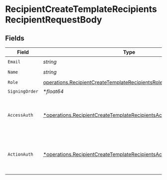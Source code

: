 # RecipientCreateTemplateRecipientsRecipientRequestBody


## Fields

| Field                                                                                                                                                   | Type                                                                                                                                                    | Required                                                                                                                                                | Description                                                                                                                                             |
| ------------------------------------------------------------------------------------------------------------------------------------------------------- | ------------------------------------------------------------------------------------------------------------------------------------------------------- | ------------------------------------------------------------------------------------------------------------------------------------------------------- | ------------------------------------------------------------------------------------------------------------------------------------------------------- |
| `Email`                                                                                                                                                 | *string*                                                                                                                                                | :heavy_check_mark:                                                                                                                                      | N/A                                                                                                                                                     |
| `Name`                                                                                                                                                  | *string*                                                                                                                                                | :heavy_check_mark:                                                                                                                                      | N/A                                                                                                                                                     |
| `Role`                                                                                                                                                  | [operations.RecipientCreateTemplateRecipientsRoleRequestBody](../../models/operations/recipientcreatetemplaterecipientsrolerequestbody.md)              | :heavy_check_mark:                                                                                                                                      | N/A                                                                                                                                                     |
| `SigningOrder`                                                                                                                                          | **float64*                                                                                                                                              | :heavy_minus_sign:                                                                                                                                      | N/A                                                                                                                                                     |
| `AccessAuth`                                                                                                                                            | [*operations.RecipientCreateTemplateRecipientsAccessAuthRequestBody](../../models/operations/recipientcreatetemplaterecipientsaccessauthrequestbody.md) | :heavy_minus_sign:                                                                                                                                      | The type of authentication required for the recipient to access the document.                                                                           |
| `ActionAuth`                                                                                                                                            | [*operations.RecipientCreateTemplateRecipientsActionAuthRequestBody](../../models/operations/recipientcreatetemplaterecipientsactionauthrequestbody.md) | :heavy_minus_sign:                                                                                                                                      | The type of authentication required for the recipient to sign the document.                                                                             |